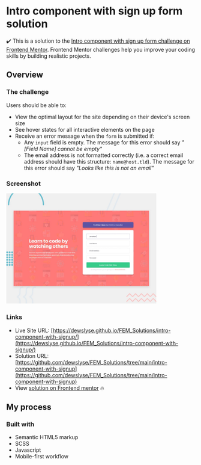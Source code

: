 # Intro component with sign up form solution

:heavy_check_mark: This is a solution to the [Intro component with sign up form challenge on Frontend Mentor](https://www.frontendmentor.io/challenges/intro-component-with-signup-form-5cf91bd49edda32581d28fd1). Frontend Mentor challenges help you improve your coding skills by building realistic projects.

## Overview

### The challenge

Users should be able to:

- View the optimal layout for the site depending on their device's screen size
- See hover states for all interactive elements on the page
- Receive an error message when the `form` is submitted if:
  - Any `input` field is empty. The message for this error should say *"[Field Name] cannot be empty"*
  - The email address is not formatted correctly (i.e. a correct email address should have this structure: `name@host.tld`). The message for this error should say *"Looks like this is not an email"*

### Screenshot

<img src="./design/desktop-preview.jpg" alt="screenshot" width="400"/>
  
### Links

- Live Site URL: [https://dewslyse.github.io/FEM_Solutions/intro-component-with-signup/](https://dewslyse.github.io/FEM_Solutions/intro-component-with-signup/)
- Solution URL: [https://github.com/dewslyse/FEM_Solutions/tree/main/intro-component-with-signup](https://github.com/dewslyse/FEM_Solutions/tree/main/intro-component-with-signup)
- View [solution on Frontend mentor](https://www.frontendmentor.io/solutions/intro-component-with-signup-form-8p-hk54ft) :fire:


## My process

### Built with

- Semantic HTML5 markup
- SCSS
- Javascript
- Mobile-first workflow